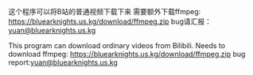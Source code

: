 这个程序可以将B站的普通视频下载下来
需要额外下载ffmpeg: https://bluearknights.us.kg/download/ffmpeg.zip
bug请汇报：yuan@bluearknights.us.kg

This program can download ordinary videos from Bilibili.
Needs to download ffmpeg: https://bluearknights.us.kg/download/ffmpeg.zip
bug report:yuan@bluearknights.us.kg
